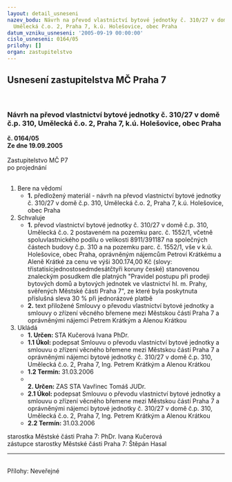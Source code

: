 ```yaml
---
layout: detail_usneseni
nazev_bodu: Návrh na převod vlastnictví bytové jednotky č. 310/27 v domě č.p. 310,
  Umělecká č.o. 2, Praha 7, k.ú. Holešovice, obec Praha
datum_vzniku_usneseni: '2005-09-19 00:00:00'
cislo_usneseni: 0164/05
prilohy: []
organ: zastupitelstvo
---
```

<div id="ucUsn_pList" class="usn">
	<span><h2>Usnesení zastupitelstva MČ Praha 7 </h2>
<br></span><div class="standBody">
<span><h3>Návrh na převod vlastnictví bytové jednotky č. 310/27 v domě č.p. 310, Umělecká č.o. 2, Praha 7, k.ú. Holešovice, obec Praha</h3></span><div class="center">
		<strong>č. 0164/05</strong><br>
	</div>
<div class="center">
		<strong>Ze dne 19.09.2005</strong><br><br>
	</div>Zastupitelstvo MČ P7<br> po projednání<br><br><ol>
<li>Bere na vědomí<ul><li>
<strong>1.</strong> předložený materiál - návrh na převod vlastnictví bytové jednotky č. 310/27 v domě č.p. 310, Umělecká č.o. 2, Praha 7, k.ú. Holešovice, obec Praha</li></ul>
</li>
<li>Schvaluje<ul>
<li>
<strong>1.</strong> převod vlastnictví bytové jednotky č. 310/27 v domě č.p. 310, Umělecká č.o. 2 postaveném na pozemku parc. č. 1552/1, včetně spoluvlastnického podílu o velikosti 8911/391187 na společných částech budovy č.p. 310 a na pozemku parc. č. 1552/1, vše v k.ú. Holešovice, obec Praha, oprávněným nájemcům Petrovi Krátkému a Aleně Krátké za cenu ve výši 300.174,00 Kč (slovy: třistatisícjednostosedmdesátčtyři koruny české) stanovenou znaleckým posudkem dle platných "Pravidel postupu při prodeji bytových domů a bytových jednotek ve vlastnictví hl. m. Prahy, svěřených Městské části Praha 7", ze které byla poskytnuta příslušná sleva 30 % při jednorázové platbě</li>
<li>
<strong>2.</strong> text přiložené Smlouvy o převodu vlastnictví bytové jednotky a smlouvy o zřízení věcného břemene mezi Městskou částí Praha 7 a oprávněnými nájemci Petrem Krátkým a Alenou Krátkou</li>
</ul>
</li>
<li>Ukládá<ul>
<li>
<strong>1. Určen: </strong>STA Kučerová Ivana PhDr.</li>
<li>
<strong>1.1 Úkol: </strong>podepsat Smlouvu o převodu vlastnictví bytové jednotky a smlouvu o zřízení věcného břemene mezi Městskou částí Praha 7 a oprávněnými nájemci bytové jednotky č. 310/27 v domě č.p. 310, Umělecká č.o. 2, Praha 7, Ing. Petrem Krátkým a Alenou Krátkou</li>
<li>
<strong>1.2 Termín: </strong>31.03.2006</li>
<li>
<strong><br>2. Určen: </strong>ZAS STA Vavřinec Tomáš JUDr.</li>
<li>
<strong>2.1 Úkol: </strong>podepsat Smlouvu o převodu vlastnictví bytové jednotky a smlouvu o zřízení věcného břemene mezi Městskou částí Praha 7 a oprávněnými nájemci bytové jednotky č. 310/27 v domě č.p. 310, Umělecká č.o. 2, Praha 7, Ing. Petrem Krátkým a Alenou Krátkou</li>
<li>
<strong>2.2 Termín: </strong>31.03.2006</li>
</ul>
</li>
</ol>starostka Městské části Praha 7: PhDr. Ivana Kučerová<br>zástupce starostky Městské části Praha 7: Štěpán Hasal<hr>
<br>Přílohy: Neveřejné</div>
</div>